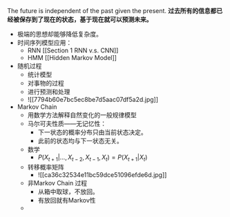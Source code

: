The future is independent of the past given the present.
**过去所有的信息都已经被保存到了现在的状态，基于现在就可以预测未来。**
- 极端的思想却能够降低复杂度。
- 时间序列模型应用：
	- RNN [[Section 1 RNN v.s. CNN]]
	- HMM [[Hidden Markov Model]]
- 随机过程
	- 统计模型
	- 对事物的过程
	- 进行预测和处理
	- ![[7794b60e7bc5ec8be7d5aac07df5a2d.jpg]]
- Markov Chain
	- 用数学方法解释自然变化的一般规律模型
	- 马尔可夫性质——无记忆性：
		- 下一状态的概率分布只由当前状态决定。
		- 此前的状态均与下一状态无关。
	- 数学
		- $P(X_{t+1}|...,X_{t-2},X_{t-1},X_{t})=P(X_{t+1}|X_t)$
	- 转移概率矩阵
		- ![[ca36c32534e11bc59dce51096efde6d.jpg]]
	- 非Markov Chain  过程
		- 从箱中取球，不放回。
		- 有放回就有Markov性
	- 